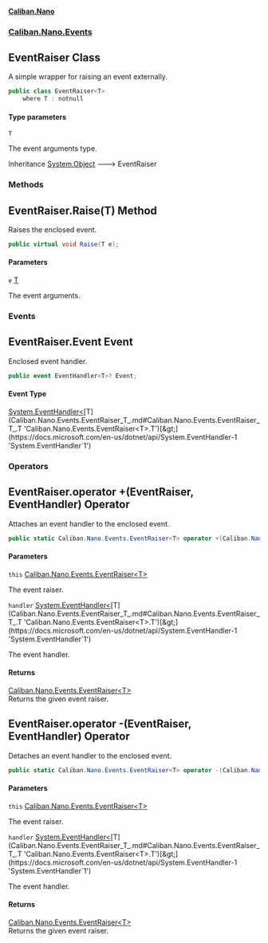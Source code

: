 #### [Caliban.Nano](index.md 'index')
### [Caliban.Nano.Events](Caliban.Nano.Events.md 'Caliban.Nano.Events')

## EventRaiser<T> Class

A simple wrapper for raising an event externally.

```csharp
public class EventRaiser<T>
    where T : notnull
```
#### Type parameters

<a name='Caliban.Nano.Events.EventRaiser_T_.T'></a>

`T`

The event arguments type.

Inheritance [System.Object](https://docs.microsoft.com/en-us/dotnet/api/System.Object 'System.Object') &#129106; EventRaiser<T>
### Methods

<a name='Caliban.Nano.Events.EventRaiser_T_.Raise(T)'></a>

## EventRaiser<T>.Raise(T) Method

Raises the enclosed event.

```csharp
public virtual void Raise(T e);
```
#### Parameters

<a name='Caliban.Nano.Events.EventRaiser_T_.Raise(T).e'></a>

`e` [T](Caliban.Nano.Events.EventRaiser_T_.md#Caliban.Nano.Events.EventRaiser_T_.T 'Caliban.Nano.Events.EventRaiser<T>.T')

The event arguments.
### Events

<a name='Caliban.Nano.Events.EventRaiser_T_.Event'></a>

## EventRaiser<T>.Event Event

Enclosed event handler.

```csharp
public event EventHandler<T>? Event;
```

#### Event Type
[System.EventHandler&lt;](https://docs.microsoft.com/en-us/dotnet/api/System.EventHandler-1 'System.EventHandler`1')[T](Caliban.Nano.Events.EventRaiser_T_.md#Caliban.Nano.Events.EventRaiser_T_.T 'Caliban.Nano.Events.EventRaiser<T>.T')[&gt;](https://docs.microsoft.com/en-us/dotnet/api/System.EventHandler-1 'System.EventHandler`1')
### Operators

<a name='Caliban.Nano.Events.EventRaiser_T_.op_Addition(Caliban.Nano.Events.EventRaiser_T_,System.EventHandler_T_)'></a>

## EventRaiser<T>.operator +(EventRaiser<T>, EventHandler<T>) Operator

Attaches an event handler to the enclosed event.

```csharp
public static Caliban.Nano.Events.EventRaiser<T> operator +(Caliban.Nano.Events.EventRaiser<T> @this, System.EventHandler<T> handler);
```
#### Parameters

<a name='Caliban.Nano.Events.EventRaiser_T_.op_Addition(Caliban.Nano.Events.EventRaiser_T_,System.EventHandler_T_).this'></a>

`this` [Caliban.Nano.Events.EventRaiser&lt;](Caliban.Nano.Events.EventRaiser_T_.md 'Caliban.Nano.Events.EventRaiser<T>')[T](Caliban.Nano.Events.EventRaiser_T_.md#Caliban.Nano.Events.EventRaiser_T_.T 'Caliban.Nano.Events.EventRaiser<T>.T')[&gt;](Caliban.Nano.Events.EventRaiser_T_.md 'Caliban.Nano.Events.EventRaiser<T>')

The event raiser.

<a name='Caliban.Nano.Events.EventRaiser_T_.op_Addition(Caliban.Nano.Events.EventRaiser_T_,System.EventHandler_T_).handler'></a>

`handler` [System.EventHandler&lt;](https://docs.microsoft.com/en-us/dotnet/api/System.EventHandler-1 'System.EventHandler`1')[T](Caliban.Nano.Events.EventRaiser_T_.md#Caliban.Nano.Events.EventRaiser_T_.T 'Caliban.Nano.Events.EventRaiser<T>.T')[&gt;](https://docs.microsoft.com/en-us/dotnet/api/System.EventHandler-1 'System.EventHandler`1')

The event handler.

#### Returns
[Caliban.Nano.Events.EventRaiser&lt;](Caliban.Nano.Events.EventRaiser_T_.md 'Caliban.Nano.Events.EventRaiser<T>')[T](Caliban.Nano.Events.EventRaiser_T_.md#Caliban.Nano.Events.EventRaiser_T_.T 'Caliban.Nano.Events.EventRaiser<T>.T')[&gt;](Caliban.Nano.Events.EventRaiser_T_.md 'Caliban.Nano.Events.EventRaiser<T>')  
Returns the given event raiser.

<a name='Caliban.Nano.Events.EventRaiser_T_.op_Subtraction(Caliban.Nano.Events.EventRaiser_T_,System.EventHandler_T_)'></a>

## EventRaiser<T>.operator -(EventRaiser<T>, EventHandler<T>) Operator

Detaches an event handler to the enclosed event.

```csharp
public static Caliban.Nano.Events.EventRaiser<T> operator -(Caliban.Nano.Events.EventRaiser<T> @this, System.EventHandler<T> handler);
```
#### Parameters

<a name='Caliban.Nano.Events.EventRaiser_T_.op_Subtraction(Caliban.Nano.Events.EventRaiser_T_,System.EventHandler_T_).this'></a>

`this` [Caliban.Nano.Events.EventRaiser&lt;](Caliban.Nano.Events.EventRaiser_T_.md 'Caliban.Nano.Events.EventRaiser<T>')[T](Caliban.Nano.Events.EventRaiser_T_.md#Caliban.Nano.Events.EventRaiser_T_.T 'Caliban.Nano.Events.EventRaiser<T>.T')[&gt;](Caliban.Nano.Events.EventRaiser_T_.md 'Caliban.Nano.Events.EventRaiser<T>')

The event raiser.

<a name='Caliban.Nano.Events.EventRaiser_T_.op_Subtraction(Caliban.Nano.Events.EventRaiser_T_,System.EventHandler_T_).handler'></a>

`handler` [System.EventHandler&lt;](https://docs.microsoft.com/en-us/dotnet/api/System.EventHandler-1 'System.EventHandler`1')[T](Caliban.Nano.Events.EventRaiser_T_.md#Caliban.Nano.Events.EventRaiser_T_.T 'Caliban.Nano.Events.EventRaiser<T>.T')[&gt;](https://docs.microsoft.com/en-us/dotnet/api/System.EventHandler-1 'System.EventHandler`1')

The event handler.

#### Returns
[Caliban.Nano.Events.EventRaiser&lt;](Caliban.Nano.Events.EventRaiser_T_.md 'Caliban.Nano.Events.EventRaiser<T>')[T](Caliban.Nano.Events.EventRaiser_T_.md#Caliban.Nano.Events.EventRaiser_T_.T 'Caliban.Nano.Events.EventRaiser<T>.T')[&gt;](Caliban.Nano.Events.EventRaiser_T_.md 'Caliban.Nano.Events.EventRaiser<T>')  
Returns the given event raiser.